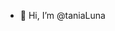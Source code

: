 - 👋 Hi, I’m @taniaLuna


<!---
taniaLuna/taniaLuna is a ✨ special ✨ repository because its `README.md` (this file) appears on your GitHub profile.
You can click the Preview link to take a look at your changes.
--->
